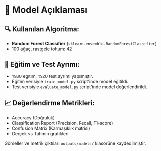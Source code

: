 # 🤖 Model Açıklaması

## 🔍 Kullanılan Algoritma:
- **Random Forest Classifier** (`sklearn.ensemble.RandomForestClassifier`)
- 100 ağaç, rastgele tohum: 42

## 🔬 Eğitim ve Test Ayrımı:
- %80 eğitim, %20 test ayrımı yapılmıştır.
- Eğitim verisiyle `train_model.py` script'inde model eğitildi.
- Test verisiyle `evaluate_model.py` script'inde model değerlendirildi.

## 📈 Değerlendirme Metrikleri:

- Accuracy (Doğruluk)
- Classification Report (Precision, Recall, F1-score)
- Confusion Matrix (Karmaşıklık matrisi)
- Gerçek vs Tahmin grafikleri

Görseller ve metrik çıktıları `outputs/models/` klasörüne kaydedilmiştir.

